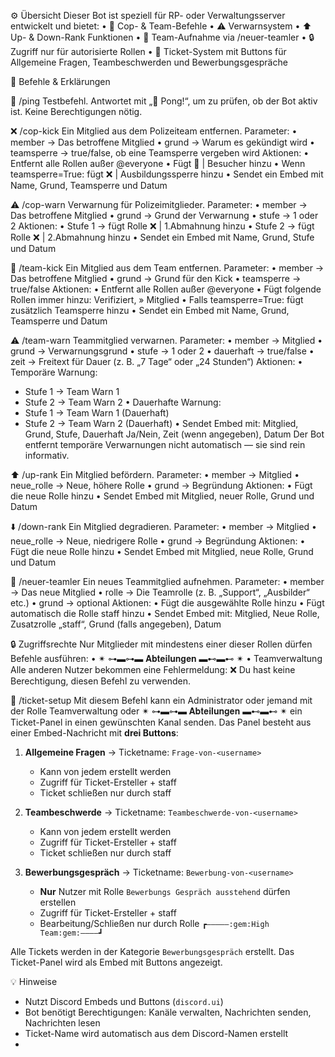 ⚙️ Übersicht
Dieser Bot ist speziell für RP- oder Verwaltungsserver entwickelt und bietet: 
• 👮 Cop- & Team-Befehle 
• ⚠️ Verwarnsystem 
• ⬆️ Up- & Down-Rank Funktionen 
• 👥 Team-Aufnahme via /neuer-teamler 
• 🔒 Zugriff nur für autorisierte Rollen
• 🎫 Ticket-System mit Buttons für Allgemeine Fragen, Teambeschwerden und Bewerbungsgespräche

👑 Befehle & Erklärungen

🏓 /ping
Testbefehl. Antwortet mit „🏓 Pong!“, um zu prüfen, ob der Bot aktiv ist.
Keine Berechtigungen nötig.

❌ /cop-kick
Ein Mitglied aus dem Polizeiteam entfernen.
Parameter: 
• member → Das betroffene Mitglied 
• grund → Warum es gekündigt wird 
• teamsperre → true/false, ob eine Teamsperre vergeben wird
Aktionen: 
• Entfernt alle Rollen außer @everyone 
• Fügt 🧳 | Besucher hinzu 
• Wenn teamsperre=True: fügt ❌ | Ausbildungssperre hinzu 
• Sendet ein Embed mit Name, Grund, Teamsperre und Datum

⚠️ /cop-warn
Verwarnung für Polizeimitglieder.
Parameter: 
• member → Das betroffene Mitglied 
• grund → Grund der Verwarnung 
• stufe → 1 oder 2
Aktionen: 
• Stufe 1 → fügt Rolle ❌ | 1.Abmahnung hinzu 
• Stufe 2 → fügt Rolle ❌ | 2.Abmahnung hinzu 
• Sendet ein Embed mit Name, Grund, Stufe und Datum

🧳 /team-kick
Ein Mitglied aus dem Team entfernen.
Parameter: 
• member → Das betroffene Mitglied 
• grund → Grund für den Kick 
• teamsperre → true/false
Aktionen: 
• Entfernt alle Rollen außer @everyone 
• Fügt folgende Rollen immer hinzu: Verifiziert, » Mitglied 
• Falls teamsperre=True: fügt zusätzlich Teamsperre hinzu 
• Sendet ein Embed mit Name, Grund, Teamsperre und Datum

⚠️ /team-warn
Teammitglied verwarnen.
Parameter: 
• member → Mitglied 
• grund → Verwarnungsgrund 
• stufe → 1 oder 2 
• dauerhaft → true/false 
• zeit → Freitext für Dauer (z. B. „7 Tage“ oder „24 Stunden“)
Aktionen: 
• Temporäre Warnung: 
  - Stufe 1 → Team Warn 1 
  - Stufe 2 → Team Warn 2 
• Dauerhafte Warnung: 
  - Stufe 1 → Team Warn 1 (Dauerhaft) 
  - Stufe 2 → Team Warn 2 (Dauerhaft) 
• Sendet Embed mit: Mitglied, Grund, Stufe, Dauerhaft Ja/Nein, Zeit (wenn angegeben), Datum
Der Bot entfernt temporäre Verwarnungen nicht automatisch — sie sind rein informativ.

⬆️ /up-rank
Ein Mitglied befördern.
Parameter: 
• member → Mitglied 
• neue_rolle → Neue, höhere Rolle 
• grund → Begründung
Aktionen: 
• Fügt die neue Rolle hinzu 
• Sendet Embed mit Mitglied, neuer Rolle, Grund und Datum

⬇️ /down-rank
Ein Mitglied degradieren.
Parameter: 
• member → Mitglied 
• neue_rolle → Neue, niedrigere Rolle 
• grund → Begründung
Aktionen: 
• Fügt die neue Rolle hinzu 
• Sendet Embed mit Mitglied, neue Rolle, Grund und Datum

👥 /neuer-teamler
Ein neues Teammitglied aufnehmen.
Parameter: 
• member → Das neue Mitglied 
• rolle → Die Teamrolle (z. B. „Support“, „Ausbilder“ etc.) 
• grund → optional
Aktionen: 
• Fügt die ausgewählte Rolle hinzu 
• Fügt automatisch die Rolle staff hinzu 
• Sendet Embed mit: Mitglied, Neue Rolle, Zusatzrolle „staff“, Grund (falls angegeben), Datum

🔒 Zugriffsrechte
Nur Mitglieder mit mindestens einer dieser Rollen dürfen Befehle ausführen: 
• ✴ ⊶▬⊶▬ 𝐀𝐛𝐭𝐞𝐢𝐥𝐮𝐧𝐠𝐞𝐧 ▬⊷▬⊷ ✴ 
• Teamverwaltung
Alle anderen Nutzer bekommen eine Fehlermeldung:
❌ Du hast keine Berechtigung, diesen Befehl zu verwenden.

🎫 /ticket-setup
Mit diesem Befehl kann ein Administrator oder jemand mit der Rolle Teamverwaltung oder ✴ ⊶▬⊶▬ 𝐀𝐛𝐭𝐞𝐢𝐥𝐮𝐧𝐠𝐞𝐧 ▬⊷▬⊷ ✴ ein Ticket-Panel in einen gewünschten Kanal senden. Das Panel besteht aus einer Embed-Nachricht mit **drei Buttons**:

1. **Allgemeine Fragen** → Ticketname: `Frage-von-<username>`  
   - Kann von jedem erstellt werden  
   - Zugriff für Ticket-Ersteller + staff  
   - Ticket schließen nur durch staff

2. **Teambeschwerde** → Ticketname: `Teambeschwerde-von-<username>`  
   - Kann von jedem erstellt werden  
   - Zugriff für Ticket-Ersteller + staff  
   - Ticket schließen nur durch staff

3. **Bewerbungsgespräch** → Ticketname: `Bewerbung-von-<username>`  
   - **Nur** Nutzer mit Rolle `Bewerbungs Gespräch ausstehend` dürfen erstellen  
   - Zugriff für Ticket-Ersteller + staff  
   - Bearbeitung/Schließen nur durch Rolle `┏―――――:gem:High Team:gem:――――┛`

Alle Tickets werden in der Kategorie `Bewerbungsgespräch` erstellt. Das Ticket-Panel wird als Embed mit Buttons angezeigt.

💡 Hinweise
- Nutzt Discord Embeds und Buttons (`discord.ui`)  
- Bot benötigt Berechtigungen: Kanäle verwalten, Nachrichten senden, Nachrichten lesen  
- Ticket-Name wird automatisch aus dem Discord-Namen erstellt
- 


